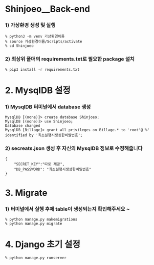 # Shinjoeo__Back-end

### 1) 가상환경 생성 및 실행

```
% python3 -m venv 가상환경이름
% source 가상환경이름/Scripts/activate
% cd Shinjoeo

```

### 2) 최상위 폴더의 requirements.txt로 필요한 package 설치

```
% pip3 install -r requirements.txt
```

# 2. MysqlDB 설정

### 1) MysqlDB 터미널에서 database 생성

```
MysqlDB [(none)]> create database Shinjoeo;
MysqlDB [(none)]> use Shinjoeo;
Database changed
MysqlDB [Billage]> grant all privileges on Billage.* to 'root'@'%' identified by '최초실행시생성한비밀번호';
```

### 2) secreats.json 생성 후 자신의 MysqlDB 정보로 수정해줍니다

```
{
    "SECRET_KEY":"따로 제공",
    "DB_PASSWORD": "최초실행시생성한비밀번호"
}

```

# 3. Migrate

### 1) 터미널에서 실행 후에 table이 생성되는지 확인해주세요 ~

```
% python manage.py makemigrations
% python manage.py migrate 
```


# 4. Django 초기 설정

```
% python manage.py runserver 
```

